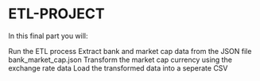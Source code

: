 # ETL-PROJECT
In this final part you will:

Run the ETL process
Extract bank and market cap data from the JSON file bank_market_cap.json
Transform the market cap currency using the exchange rate data
Load the transformed data into a seperate CSV
